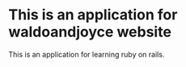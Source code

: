# This is an application for waldoandjoyce website

This is an application for learning ruby on rails.